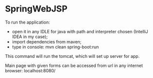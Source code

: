# SpringWebJSP

To run the application:
- open it in any IDLE for java with path and interpreter chosen (IntelliJ IDEA in my case);
- import dependencies from maven;
- type in console: mvn clean spring-boot:run

This command will run the tomcat, which will set up server for app.


Main page with given forms can be accessed from url in any internet browser: localhost:8080/
